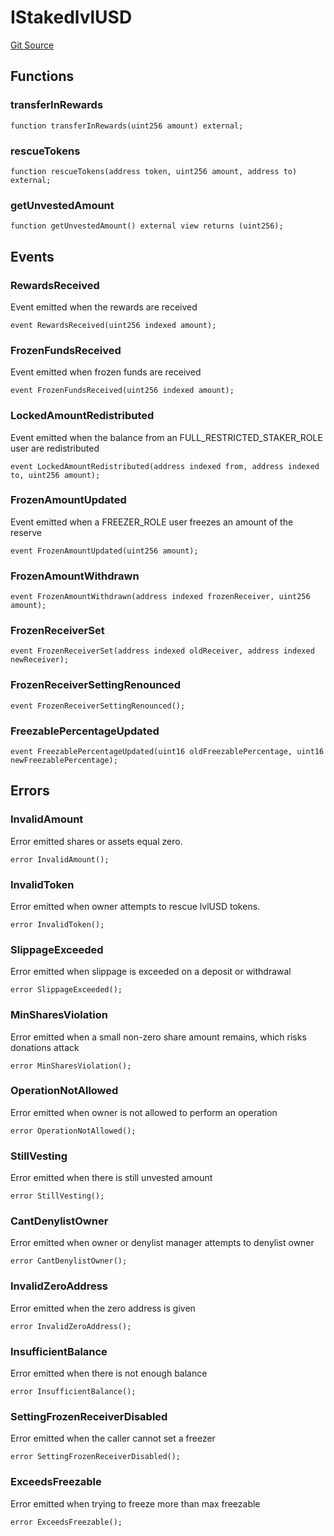# IStakedlvlUSD
[Git Source](https://github.com/Level-Money/contracts/blob/6210538f7de83f92b07f38679d7d19520c984a03/src/v1/interfaces/IStakedlvlUSD.sol)


## Functions
### transferInRewards


```solidity
function transferInRewards(uint256 amount) external;
```

### rescueTokens


```solidity
function rescueTokens(address token, uint256 amount, address to) external;
```

### getUnvestedAmount


```solidity
function getUnvestedAmount() external view returns (uint256);
```

## Events
### RewardsReceived
Event emitted when the rewards are received


```solidity
event RewardsReceived(uint256 indexed amount);
```

### FrozenFundsReceived
Event emitted when frozen funds are received


```solidity
event FrozenFundsReceived(uint256 indexed amount);
```

### LockedAmountRedistributed
Event emitted when the balance from an FULL_RESTRICTED_STAKER_ROLE user are redistributed


```solidity
event LockedAmountRedistributed(address indexed from, address indexed to, uint256 amount);
```

### FrozenAmountUpdated
Event emitted when a FREEZER_ROLE user freezes an amount of the reserve


```solidity
event FrozenAmountUpdated(uint256 amount);
```

### FrozenAmountWithdrawn

```solidity
event FrozenAmountWithdrawn(address indexed frozenReceiver, uint256 amount);
```

### FrozenReceiverSet

```solidity
event FrozenReceiverSet(address indexed oldReceiver, address indexed newReceiver);
```

### FrozenReceiverSettingRenounced

```solidity
event FrozenReceiverSettingRenounced();
```

### FreezablePercentageUpdated

```solidity
event FreezablePercentageUpdated(uint16 oldFreezablePercentage, uint16 newFreezablePercentage);
```

## Errors
### InvalidAmount
Error emitted shares or assets equal zero.


```solidity
error InvalidAmount();
```

### InvalidToken
Error emitted when owner attempts to rescue lvlUSD tokens.


```solidity
error InvalidToken();
```

### SlippageExceeded
Error emitted when slippage is exceeded on a deposit or withdrawal


```solidity
error SlippageExceeded();
```

### MinSharesViolation
Error emitted when a small non-zero share amount remains, which risks donations attack


```solidity
error MinSharesViolation();
```

### OperationNotAllowed
Error emitted when owner is not allowed to perform an operation


```solidity
error OperationNotAllowed();
```

### StillVesting
Error emitted when there is still unvested amount


```solidity
error StillVesting();
```

### CantDenylistOwner
Error emitted when owner or denylist manager attempts to denylist owner


```solidity
error CantDenylistOwner();
```

### InvalidZeroAddress
Error emitted when the zero address is given


```solidity
error InvalidZeroAddress();
```

### InsufficientBalance
Error emitted when there is not enough balance


```solidity
error InsufficientBalance();
```

### SettingFrozenReceiverDisabled
Error emitted when the caller cannot set a freezer


```solidity
error SettingFrozenReceiverDisabled();
```

### ExceedsFreezable
Error emitted when trying to freeze more than max freezable


```solidity
error ExceedsFreezable();
```


